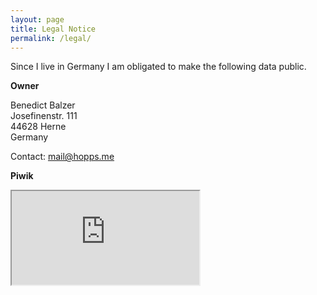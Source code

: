 ```yaml
---
layout: page
title: Legal Notice
permalink: /legal/
---
```


Since I live in Germany I am obligated to make the following data public.

**Owner**

Benedict Balzer<br>
Josefinenstr. 111<br>
44628 Herne<br>
Germany<br>

Contact: mail@hopps.me

**Piwik**
<div class="embed-responsive embed-responsive-16by9">
  <iframe class="piwik" src="https://pwk.hopps.me/index.php?module=CoreAdminHome&action=optOut&idsite=2&language=de"></iframe>
</div>
